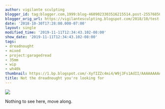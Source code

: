 ```yaml
---
author: vigilante sculpting
blogger_id: tag:blogger.com,1999:blog-4609023303516215514.post-2557685097539285698
blogger_orig_url: https://vigilantesculpting.blogspot.com/2018/10/test-post.html
date: '2018-10-30T17:28:00.000-07:00'
layout: single
modified_time: '2019-11-11T12:34:43.102-08:00'
show_date: '2019-11-11T12:34:43.102-08:00'
tags:
- dreadnought
- mixed
- project:garagedread
- 35mm
- wip
- wh40k
thumbnail: https://1.bp.blogspot.com/-XyfIZZc4mi4/W9j3Fs1AdII/AAAAAAAAABc/QzCFexrMlNcN3LNSiwuehgXqiwV75AuoACLcBGAs/s320-c/IMAG1501.jpg
title: Not the dreadnought you're looking for
---
```

  

![](https://1.bp.blogspot.com/-XyfIZZc4mi4/W9j3Fs1AdII/AAAAAAAAABc/QzCFexrMlNcN3LNSiwuehgXqiwV75AuoACLcBGAs/s1600/IMAG1501.jpg)

  
Nothing to see here, move along.
